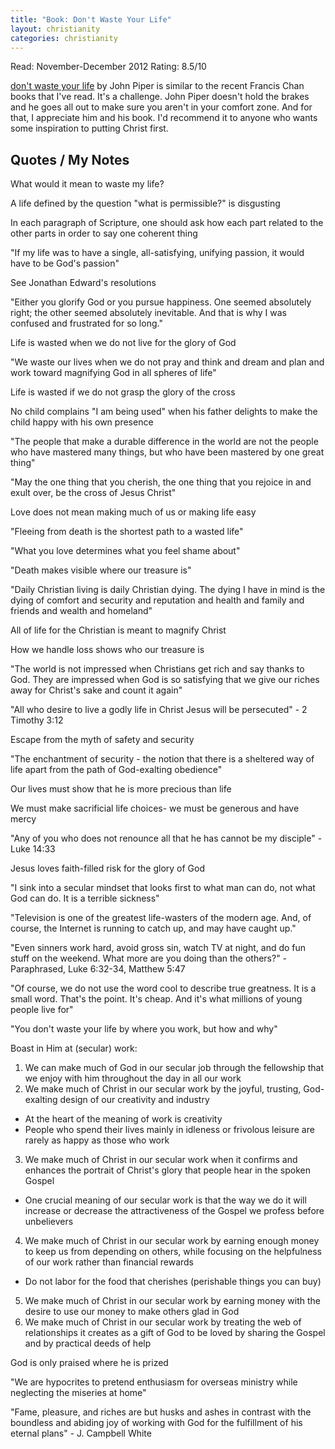 ```yaml
---
title: "Book: Don't Waste Your Life"
layout: christianity
categories: christianity
---
```

Read: November-December 2012
Rating: 8.5/10

[don't waste your life](http://www.amazon.com/dp/B0017JWL8W?tag=parker08-20) by John Piper is similar to the recent Francis Chan books that I've read. It's a challenge. John Piper doesn't hold the brakes and he goes all out to make sure you aren't in your comfort zone. And for that, I appreciate him and his book. I'd recommend it to anyone who wants some inspiration to putting Christ first.

## Quotes / My Notes

What would it mean to waste my life?

A life defined by the question "what is permissible?" is disgusting

In each paragraph of Scripture, one should ask how each part related to the other parts in order to say one coherent thing

"If my life was to have a single, all-satisfying, unifying passion, it would have to be God's passion"

See Jonathan Edward's resolutions

"Either you glorify God or you pursue happiness. One seemed absolutely right; the other seemed absolutely inevitable. And that is why I was confused and frustrated for so long."

Life is wasted when we do not live for the glory of God

"We waste our lives when we do not pray and think and dream and plan and work toward magnifying God in all spheres of life"

Life is wasted if we do not grasp the glory of the cross

No child complains "I am being used" when his father delights to make the child happy with his own presence

"The people that make a durable difference in the world are not the people who have mastered many things, but who have been mastered by one great thing"

"May the one thing that you cherish, the one thing that you rejoice in and exult over, be the cross of Jesus Christ"

Love does not mean making much of us or making life easy

"Fleeing from death is the shortest path to a wasted life"

"What you love determines what you feel shame about"

"Death makes visible where our treasure is"

"Daily Christian living is daily Christian dying. The dying I have in mind is the dying of comfort and security and reputation and health and family and friends and wealth and homeland"

All of life for the Christian is meant to magnify Christ

How we handle loss shows who our treasure is

"The world is not impressed when Christians get rich and say thanks to God. They are impressed when God is so satisfying that we give our riches away for Christ's sake and count it again"

"All who desire to live a godly life in Christ Jesus will be persecuted" - 2 Timothy 3:12

Escape from the myth of safety and security

"The enchantment of security - the notion that there is a sheltered way of life apart from the path of God-exalting obedience"

Our lives must show that he is more precious than life

We must make sacrificial life choices- we must be generous and have mercy

"Any of you who does not renounce all that he has cannot be my disciple" - Luke 14:33

Jesus loves faith-filled risk for the glory of God

"I sink into a secular mindset that looks first to what man can do, not what God can do. It is a terrible sickness"

"Television is one of the greatest life-wasters of the modern age. And, of course, the Internet is running to catch up, and may have caught up."

"Even sinners work hard, avoid gross sin, watch TV at night, and do fun stuff on the weekend. What more are you doing than the others?" - Paraphrased, Luke 6:32-34, Matthew 5:47

"Of course, we do not use the word cool to describe true greatness. It is a small word. That's the point. It's cheap. And it's what millions of young people live for"

"You don't waste your life by where you work, but how and why"

Boast in Him at (secular) work:

1. We can make much of God in our secular job through the fellowship that we enjoy with him throughout the day in all our work
2. We make much of Christ in our secular work by the joyful, trusting, God-exalting design of our creativity and industry
  * At the heart of the meaning of work is creativity
  * People who spend their lives mainly in idleness or frivolous leisure are rarely as happy as those who work
3. We make much of Christ in our secular work when it confirms and enhances the portrait of Christ's glory that people hear in the spoken Gospel
  * One crucial meaning of our secular work is that the way we do it will increase or decrease the attractiveness of the Gospel we profess before unbelievers
4. We make much of Christ in our secular work by earning enough money to keep us from depending on others, while focusing on the helpfulness of our work rather than financial rewards
  * Do not labor for the food that cherishes (perishable things you can buy)
5. We make much of Christ in our secular work by earning money with the desire to use our money to make others glad in God
6. We make much of Christ in our secular work by treating the web of relationships it creates as a gift of God to be loved by sharing the Gospel and by practical deeds of help

God is only praised where he is prized

"We are hypocrites to pretend enthusiasm for overseas ministry while neglecting the miseries at home"

"Fame, pleasure, and riches are but husks and ashes in contrast with the boundless and abiding joy of working with God for the fulfillment of his eternal plans" - J. Campbell White
